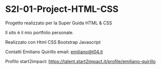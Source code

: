 # S2I-01-Project-HTML-CSS

Progetto realizzato per la Super Guida HTML & CSS

Il sito è il mio portfolio personale.

Realizzato con
Html
CSS
Bootstrap
Javascript

Contatti
Emiliano Quirillo
email: emiliano@t04.it

Profilo start2impact: https://talent.start2impact.it/profile/emiliano-quirillo
